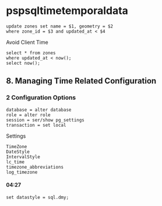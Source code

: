 # pspsqltimetemporaldata
```
update zones set name = $1, geometry = $2
where zone_id = $3 and updated_at < $4
```
Avoid Client Time
```
select * from zones
where updated_at < now();
select now();
```


## 8. Managing Time Related Configuration
### 2 Configuration Options
```
database = alter database
role = alter role
session = ser/show pg_settings
transaction = set local
```

Settings
```
TimeZone
DateStyle
IntervalStyle
lc_time
timezone_abbreviations
log_timezone
```
#### 04:27
```
set datastyle = sql.dmy;
```
